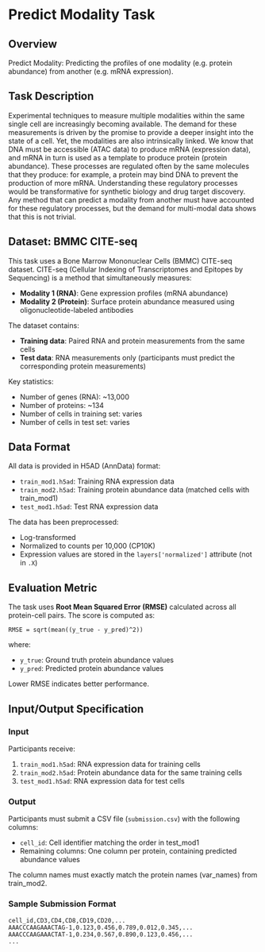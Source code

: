 # Predict Modality Task

## Overview
Predict Modality: Predicting the profiles of one modality (e.g. protein abundance) from another (e.g. mRNA expression).

## Task Description
Experimental techniques to measure multiple modalities within the same single cell are increasingly becoming available. 
The demand for these measurements is driven by the promise to provide a deeper insight into the state of a cell. 
Yet, the modalities are also intrinsically linked. We know that DNA must be accessible (ATAC data) to produce mRNA 
(expression data), and mRNA in turn is used as a template to produce protein (protein abundance). These processes 
are regulated often by the same molecules that they produce: for example, a protein may bind DNA to prevent the production 
of more mRNA. Understanding these regulatory processes would be transformative for synthetic biology and drug target discovery. 
Any method that can predict a modality from another must have accounted for these regulatory processes, but the demand for 
multi-modal data shows that this is not trivial.

## Dataset: BMMC CITE-seq
This task uses a Bone Marrow Mononuclear Cells (BMMC) CITE-seq dataset. CITE-seq (Cellular Indexing of Transcriptomes and Epitopes by Sequencing) is a method that simultaneously measures:
- **Modality 1 (RNA)**: Gene expression profiles (mRNA abundance)
- **Modality 2 (Protein)**: Surface protein abundance measured using oligonucleotide-labeled antibodies

The dataset contains:
- **Training data**: Paired RNA and protein measurements from the same cells
- **Test data**: RNA measurements only (participants must predict the corresponding protein measurements)

Key statistics:
- Number of genes (RNA): ~13,000
- Number of proteins: ~134
- Number of cells in training set: varies
- Number of cells in test set: varies

## Data Format
All data is provided in H5AD (AnnData) format:
- `train_mod1.h5ad`: Training RNA expression data
- `train_mod2.h5ad`: Training protein abundance data (matched cells with train_mod1)
- `test_mod1.h5ad`: Test RNA expression data

The data has been preprocessed:
- Log-transformed
- Normalized to counts per 10,000 (CP10K)
- Expression values are stored in the `layers['normalized']` attribute (not in `.X`)

## Evaluation Metric
The task uses **Root Mean Squared Error (RMSE)** calculated across all protein-cell pairs. The score is computed as:
```
RMSE = sqrt(mean((y_true - y_pred)^2))
```
where:
- `y_true`: Ground truth protein abundance values
- `y_pred`: Predicted protein abundance values

Lower RMSE indicates better performance.

## Input/Output Specification

### Input
Participants receive:
1. `train_mod1.h5ad`: RNA expression data for training cells
2. `train_mod2.h5ad`: Protein abundance data for the same training cells
3. `test_mod1.h5ad`: RNA expression data for test cells

### Output
Participants must submit a CSV file (`submission.csv`) with the following columns:
- `cell_id`: Cell identifier matching the order in test_mod1
- Remaining columns: One column per protein, containing predicted abundance values

The column names must exactly match the protein names (var_names) from train_mod2.

### Sample Submission Format
```csv
cell_id,CD3,CD4,CD8,CD19,CD20,...
AAACCCAAGAAACTAG-1,0.123,0.456,0.789,0.012,0.345,...
AAACCCAAGAAACTAT-1,0.234,0.567,0.890,0.123,0.456,...
...
```

